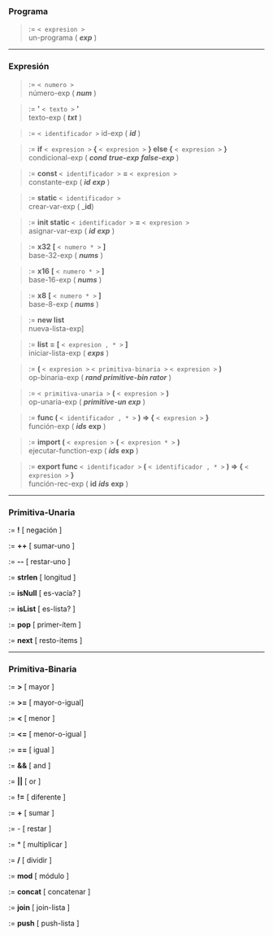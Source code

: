 
### Programa

> :=  `< expresion >` <br> un-programa (  _**exp**_ )

---
### Expresión

> :=  `< numero >`  <br> número-exp (  _**num**_ )

> :=  **'**  `< texto >`  **'** <br> texto-exp (  _**txt**_  )

> :=  `< identificador >`  id-exp (  _**id**_ )

> :=  **if**  `< expresion >`  **{**  `< expresion >`  **} else {**  `< expresion >`  **}**  <br> condicional-exp (  _**cond**_  _**true-exp**_  _**false-exp**_ )

> :=  **const**  `< identificador >`  **=**  `< expresion >` <br> constante-exp (  _**id**_  _**exp**_ )

> :=  **static**  `< identificador >` <br> crear-var-exp (  _**id**)

> :=  **init static**  `< identificador >`  **=**  `< expresion >` <br> asignar-var-exp (  _**id**_  _**exp**_ )

> :=  **x32**  **[**  `< numero * >`  **]**  <br> base-32-exp (  _**nums**_ )

> :=  **x16**  **[**  `< numero * >`  **]**  <br> base-16-exp (  _**nums**_ )

> :=  **x8**  **[**  `< numero * >`  **]**  <br> base-8-exp (  _**nums**_ )

> :=  **new list**  <br> nueva-lista-exp]

> :=  **list**  **=**  **[**  `< expresion , * >`  **]** <br> iniciar-lista-exp (  _**exps**_ )

> :=  **(**  `< expresion >`  `< primitiva-binaria >`  `< expresion >`  **)**  <br> op-binaria-exp (  _**rand primitive-bin rator**_ )

> :=  `< primitiva-unaria >`  **(**  `< expresion >`  **)**  <br> op-unaria-exp (  _**primitive-un exp**_ )

> :=  **func (**  `< identificador , * >`  **) => {**  `< expresion >`  **}**  <br> función-exp (  _**ids**_  **exp** )

> :=  **import (**  `< expresion >`  **(**  `< expresion * >`  **)**  <br> ejecutar-function-exp (  _**ids**_  **exp** )

> :=  **export func**  `< identificador >`  **(**  `< identificador , * >`  **) => {**  `< expresion >`  **}**  <br> función-rec-exp (  **id**  _**ids**_  **exp** )


---
### Primitiva-Unaria

:=  **!**  [ negación ]

:=  **++**  [ sumar-uno ]

:=  **--**  [ restar-uno ]

:=  **strlen**  [ longitud ]

:=  **isNull**  [ es-vacía? ]

:=  **isList**  [ es-lista? ]

:=  **pop**  [ primer-ítem ]

:=  **next**  [ resto-items ]

---
### Primitiva-Binaria

:=  **>**  [ mayor ]

:=  **>=**  [ mayor-o-igual]

:=  **<**  [ menor ]

:=  **<=**  [ menor-o-igual ]

:=  **==**  [ igual ]

:=  **&&**  [ and ]

:=  **||**  [ or ]

:=  **!=**  [ diferente ]

:=  **+**  [ sumar ]

:=  -  [ restar ]

:=  * [ multiplicar ]

:=  **/**  [ dividir ]

:=  **mod**  [ módulo ]

:=  **concat**  [ concatenar ]

:=  **join**  [  join-lista ]

:=  **push**  [ push-lista ]





